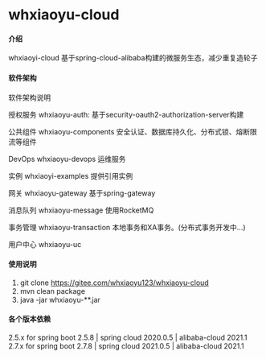# whxiaoyu-cloud

#### 介绍
whxiaoyi-cloud 基于spring-cloud-alibaba构建的微服务生态，减少重复造轮子

#### 软件架构
软件架构说明

授权服务 whxiaoyu-auth: 基于security-oauth2-authorization-server构建 

公共组件 whxiaoyu-components 安全认证、数据库持久化、分布式锁、熔断限流等组件

DevOps whxiaoyu-devops 运维服务

实例 whxiaoyi-examples 提供引用实例

网关 whxiaoyu-gateway 基于spring-gateway

消息队列 whxiaoyu-message 使用RocketMQ

事务管理 whxiaoyu-transaction 本地事务和XA事务。(分布式事务开发中...)

用户中心 whxiaoyu-uc 



#### 使用说明

1.  git clone https://gitee.com/whxiaoyu123/whxiaoyu-cloud
2.  mvn clean package
3.  java -jar whxiaoyu-**.jar

#### 各个版本依赖

2.5.x for spring boot 2.5.8 | spring cloud 2020.0.5 | alibaba-cloud 2021.1
2.7.x for spring boot 2.7.8 | spring cloud 2021.0.5 | alibaba-cloud 2021.1





